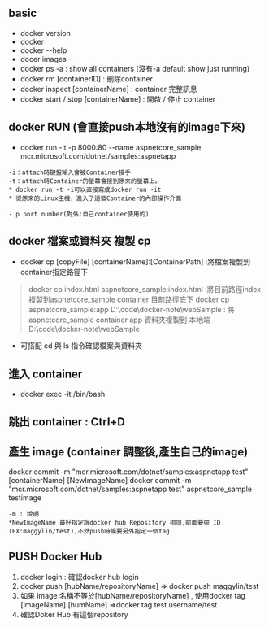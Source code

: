 ## basic
- docker version
- docker 
- docker --help
- docer images
- docker ps -a : show all containers (沒有-a default show just running)
- docker rm [containerID] : 刪除container
- docker inspect [containerName] : container 完整訊息
- docker start / stop [containerName] :  開啟 / 停止 container

## docker RUN (會直接push本地沒有的image下來)
- docker run -it -p 8000:80 --name aspnetcore_sample mcr.microsoft.com/dotnet/samples:aspnetapp
```
-i：attach時鍵盤輸入會被Container接手
-t：attach時Container的螢幕會接到原來的螢幕上。
* docker run -t -i可以直接寫成docker run -it 
* 從原來的Linux主機，進入了這個Container的內部操作介面

- p port number(對外:自己container使用的)
```

## docker 檔案或資料夾 複製 cp
- docker cp [copyFile] [containerName]:[ContainerPath] :將檔案複製到container指定路徑下
> docker cp index.html aspnetcore_sample:index.html :將目前路徑index複製到aspnetcore_sample container 目前路徑底下
> docker cp aspnetcore_sample:app D:\code\docker-note\webSample : 將aspnetcore_sample container app 資料夾複製到
本地端 D:\code\docker-note\webSample   
* 可搭配 cd 與 ls 指令確認檔案與資料夾 

## 進入 container
- docker exec -it <container-name> /bin/bash
## 跳出 container : Ctrl+D

## 產生 image (container 調整後,產生自己的image)
docker commit -m "mcr.microsoft.com/dotnet/samples:aspnetapp test" [containerName] [NewImageName]
docker commit -m "mcr.microsoft.com/dotnet/samples:aspnetapp test" aspnetcore_sample testimage
```
-m : 說明
*NewImageName 最好指定跟docker hub Repository 相同,前面要帶 ID (EX:maggylin/test),不然push時候要另外指定一個tag
```

## PUSH Docker Hub
1. docker login : 確認docker hub login 
2. docker push [hubName/repositoryName] => docker push maggylin/test
3. 如果 image 名稱不等於[hubName/repositoryName] , 使用docker tag [imageName] [humName] =>docker tag test username/test
4. 確認Doker Hub 有這個repository
